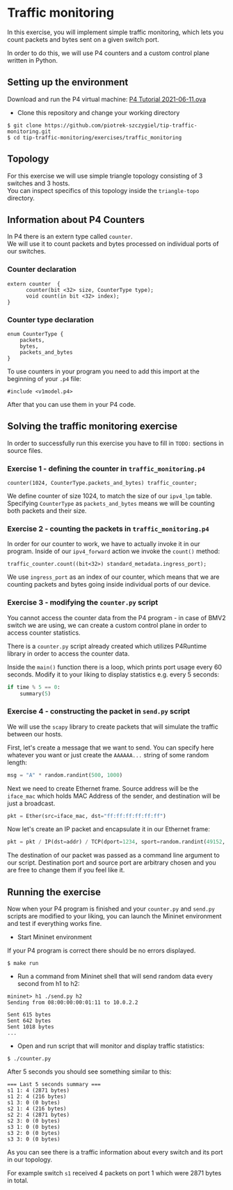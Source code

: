 # Traffic monitoring
In this exercise, you will implement simple traffic monitoring, which lets you count
packets and bytes sent on a given switch port.

In order to do this, we will use P4 counters and a custom control plane written in Python.

## Setting up the environment
Download and run the P4 virtual machine: [P4 Tutorial 2021-06-11.ova](https://drive.google.com/file/d/156lOZxDUAzKV4jL_ROimuxwkubp80R1z)

- Clone this repository and change your working directory
```
$ git clone https://github.com/piotrek-szczygiel/tip-traffic-monitoring.git
$ cd tip-traffic-monitoring/exercises/traffic_monitoring
```

## Topology

For this exercise we will use simple triangle topology consisting of 3 switches and 3 hosts.  
You can inspect specifics of this topology inside the `triangle-topo` directory.

## Information about P4 Counters
In P4 there is an extern type called `counter`.  
We will use it to count packets and bytes processed on individual ports of our switches.

### Counter declaration
```P4
extern counter  {
      counter(bit <32> size, CounterType type);
      void count(in bit <32> index);
}
```
### Counter type declaration
```P4
enum CounterType {
    packets,
    bytes,
    packets_and_bytes
}
```

To use counters in your program you need to add this import at the beginning of your `.p4` file:
```P4
#include <v1model.p4>
```
After that you can use them in your P4 code.

## Solving the traffic monitoring exercise

In order to successfully run this exercise you have to fill in `TODO:` sections in source files.


### Exercise 1 - defining the counter in `traffic_monitoring.p4`

```P4
counter(1024, CounterType.packets_and_bytes) traffic_counter;
```

We define counter of size 1024, to match the size of our `ipv4_lpm` table.
Specifying `CounterType` as `packets_and_bytes` means we will be counting both packets and their size.

### Exercise 2 - counting the packets in `traffic_monitoring.p4`

In order for our counter to work, we have to actually invoke it in our program.
Inside of our `ipv4_forward` action we invoke the `count()` method:

```P4
traffic_counter.count((bit<32>) standard_metadata.ingress_port);
```

We use `ingress_port` as an index of our counter, which means that we are counting
packets and bytes going inside individual ports of our device.

### Exercise 3 - modifying the `counter.py` script

You cannot access the counter data from the P4 program - in case of BMV2 switch we are using,
we can create a custom control plane in order to access counter statistics.

There is a `counter.py` script already created which utilizes P4Runtime library in order
to access the counter data.

Inside the `main()` function there is a loop, which prints port usage every 60 seconds.
Modify it to your liking to display statistics e.g. every 5 seconds:

```python
if time % 5 == 0:
    summary(5)
```

### Exercise 4 - constructing the packet in `send.py` script

We will use the `scapy` library to create packets that will simulate the traffic between our hosts.

First, let's create a message that we want to send. You can specify here whatever you want
or just create the `AAAAAA...` string of some random length:

```python
msg = "A" * random.randint(500, 1000)
```

Next we need to create Ethernet frame. Source address will be the `iface_mac` which
holds MAC Address of the sender, and destination will be just a broadcast.

```python
pkt = Ether(src=iface_mac, dst="ff:ff:ff:ff:ff:ff")
```

Now let's create an IP packet and encapsulate it in our Ethernet frame:

```python
pkt = pkt / IP(dst=addr) / TCP(dport=1234, sport=random.randint(49152, 65535)) / msg
```

The destination of our packet was passed as a command line argument to our script.
Destination port and source port are arbitrary chosen and you are free to change them
if you feel like it.

## Running the exercise

Now when your P4 program is finished and your `counter.py` and `send.py` scripts
are modified to your liking, you can launch the Mininet environment
and test if everything works fine.

- Start Mininet environment

If your P4 program is correct there should be no errors displayed.
```
$ make run
```

- Run a command from Mininet shell that will send random data every second from h1 to h2:
```
mininet> h1 ./send.py h2
Sending from 08:00:00:00:01:11 to 10.0.2.2

Sent 615 bytes
Sent 642 bytes
Sent 1018 bytes
...
```

- Open and run script that will monitor and display traffic statistics:
```
$ ./counter.py
```

After 5 seconds you should see something similar to this:

```
=== Last 5 seconds summary ===
s1 1: 4 (2871 bytes)
s1 2: 4 (216 bytes)
s1 3: 0 (0 bytes)
s2 1: 4 (216 bytes)
s2 2: 4 (2871 bytes)
s2 3: 0 (0 bytes)
s3 1: 0 (0 bytes)
s3 2: 0 (0 bytes)
s3 3: 0 (0 bytes)
```

As you can see there is a traffic information about every switch and its port in our topology.

For example switch `s1` received 4 packets on port 1 which were 2871 bytes in total.

